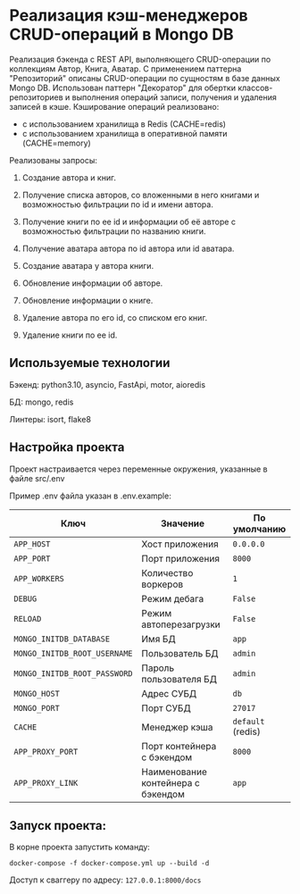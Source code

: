 # Реализация кэш-менеджеров CRUD-операций в Mongo DB

Реализация бэкенда с REST API, выполняющего CRUD-операции по коллекциям Автор, Книга, Аватар. 
С применением паттерна "Репозиторий" описаны CRUD-операции по сущностям в базе данных Mongo DB.
Использован паттерн "Декоратор" для обертки классов-репозиториев и выполнения операций записи, получения и удаления записей в кэше.
Кэширование операций реализовано:
- с использованием хранилища в Redis (CACHE=redis)
- с использованием хранилища в оперативной памяти (CACHE=memory)

Реализованы запросы:

1) Создание автора и книг.

2) Получение списка авторов, со вложенными в него книгами и возможностью фильтрации по id и имени автора.

3) Получение книги по ее id и информации об её авторе с возможностью фильтрации по названию книги.

4) Получение аватара автора по id автора или id аватара.

5) Создание аватара у автора книги.

6) Обновление информации об авторе.

7) Обновление информации о книге.

8) Удаление автора по его id, со списком его книг.

9) Удаление книги по ее id.


## Используемые технологии
Бэкенд: python3.10, asyncio, FastApi, motor, aioredis

БД: mongo, redis

Линтеры: isort, flake8

## Настройка проекта

Проект настраивается через переменные окружения, указанные в файле src/.env

Пример .env файла указан в .env.example:

| Ключ                         | Значение                           | По умолчанию      |
|------------------------------|------------------------------------|-------------------|
| `APP_HOST`                   | Хост приложения                    | `0.0.0.0`         |
| `APP_PORT`                   | Порт приложения                    | `8000`            |
| `APP_WORKERS`                | Количество воркеров                | `1`               |
| `DEBUG`                      | Режим дебага                       | `False`           |
| `RELOAD`                     | Режим автоперезагрузки             | `False`           |
| `MONGO_INITDB_DATABASE`      | Имя БД                             | `app`             |
| `MONGO_INITDB_ROOT_USERNAME` | Пользователь БД                    | `admin`           |
| `MONGO_INITDB_ROOT_PASSWORD` | Пароль пользователя БД             | `admin`           |
| `MONGO_HOST`                 | Адрес СУБД                         | `db`              |
| `MONGO_PORT`                 | Порт СУБД                          | `27017`           |
| `CACHE`                      | Менеджер кэша                      | `default` (redis) |
| `APP_PROXY_PORT`             | Порт контейнера с бэкендом         | `8000`            |
| `APP_PROXY_LINK`             | Наименование контейнера с бэкендом | `app`             |


## Запуск проекта:

В корне проекта запустить команду:

`docker-compose -f docker-compose.yml up --build -d`

Доступ к сваггеру по адресу: `127.0.0.1:8000/docs`


